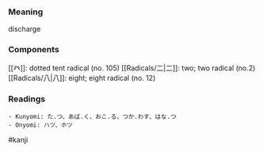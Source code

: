 ### Meaning

discharge

### Components

[[癶]]: dotted tent radical (no. 105) [[Radicals/二|二]]: two; two radical (no.2) [[Radicals/八|八]]: eight; eight radical (no. 12)

### Readings

```
- Kunyomi: た.つ、あば.く、おこ.る、つか.わす、はな.つ
- Onyomi: ハツ、ホツ
```

#kanji